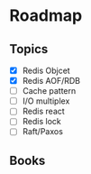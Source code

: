 # Roadmap

## Topics

- [x] Redis Objcet
- [x] Redis AOF/RDB
- [ ] Cache pattern
- [ ] I/O multiplex
- [ ] Redis react
- [ ] Redis lock
- [ ] Raft/Paxos

## Books
